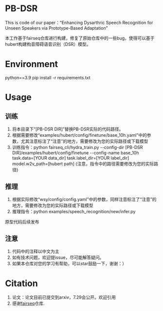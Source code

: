 # PB-DSR
This is code of our paper：“Enhancing Dysarthric Speech Recognition for Unseen Speakers via Prototype-Based Adaptation”

本工作基于fairseq仓库进行构建，修复了原始仓库中的一些bug，使得可以基于hubert构建构音障碍语音识别（DSR）模型。

# Environment
python==3.9
pip install -r requirements.txt

# Usage
## 训练
1. 将本目录下“[PB-DSR DIR]”替换PB-DSR实际的代码路径。
2. 根据需要修改“examples/hubert/config/finetune/base_10h.yaml”中的参数，尤其注意标注了“注意”的地方，需要修改为您的实际路径或下载模型
3. 训练指令：python fairseq_cli/hydra_train.py --config-dir [PB-DSR DIR]/examples/hubert/config/finetune --config-name base_10h task.data=[YOUR data_dir] task.label_dir=[YOUR label_dir] model.w2v_path=[hubert path]
(注意，指令中的路径需要修改为您的实际路径)

## 推理
1. 根据实际修改“wsy/config/config.yaml”中的参数，同样注意标注了“注意”的地方，需要修改为您的实际路径或下载模型
2. 推理指令：python examples/speech_recognition/new/infer.py

原型代码后续发布

## 注意 ##
1. 代码中的注释以中文为主
2. 如有技术问题，欢迎提issue，尽可能解答疑问。
3. 如果本仓库对您的学习有帮助，可以star鼓励一下，谢谢：）

# Citation
1. 论文：论文目前已提交到arxiv，7.29会公开。欢迎引用
2. 感谢[fairseq](https://github.com/facebookresearch/fairseq)仓库.